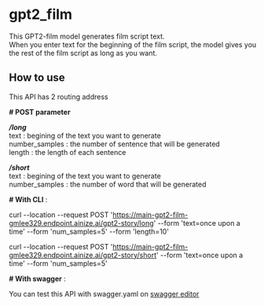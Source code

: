 # gpt2_film

This GPT2-film model generates film script text.  
When you enter text for the beginning of the film script, the model gives you the rest of the film script as long as you want.

## How to use

This API has 2 routing address

**# POST parameter**

***/long***  
text : begining of the text you want to generate  
number_samples : the number of sentence that will be generated  
length : the length of each sentence  

***/short***  
text : begining of the text you want to generate  
number_samples : the number of word that will be generated  

**# With CLI** :  

curl --location --request POST 'https://main-gpt2-film-gmlee329.endpoint.ainize.ai/gpt2-story/long' --form 'text=once upon a time' --form 'num_samples=5' --form 'length=10'
  
curl --location --request POST 'https://main-gpt2-film-gmlee329.endpoint.ainize.ai/gpt2-story/short' --form 'text=once upon a time' --form 'num_samples=5'

**# With swagger** : 

You can test this API with swagger.yaml on [swagger editor](https://editor.swagger.io/)
